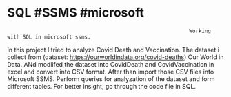 # SQL #SSMS #microsoft
                                                               Working with SQL in microsoft ssms.


In this project I tried to analyze Covid Death and Vaccination. The dataset i collect from (dataset: https://ourworldindata.org/covid-deaths) Our World in Data. ANd modiifed the dataset into CovidDeath and CovidVaccination in excel and convert into CSV format. After than import those CSV files into Microsoft SSMS. Perform queries for analyzation of the dataset and form different tables.
For better insight, go through the code file in SQL.
